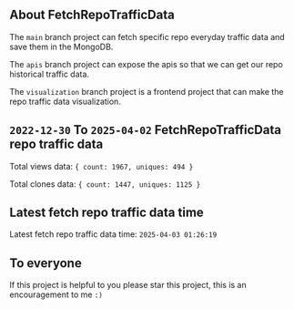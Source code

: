 ## About FetchRepoTrafficData

The `main` branch project can fetch specific repo everyday traffic data and save them in the MongoDB.

The `apis` branch project can expose the apis so that we can get our repo historical traffic data.

The `visualization` branch project is a frontend project that can make the repo traffic data visualization.

## `2022-12-30` To `2025-04-02` FetchRepoTrafficData repo traffic data

Total views data: `{ count: 1967, uniques: 494 }`

Total clones data: `{ count: 1447, uniques: 1125 }`

## Latest fetch repo traffic data time

Latest fetch repo traffic data time: `2025-04-03 01:26:19`

## To everyone

If this project is helpful to you please star this project, this is an encouragement to me `:)`



